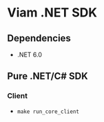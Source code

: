 # Viam .NET SDK

## Dependencies

* .NET 6.0

## Pure .NET/C# SDK

### Client
* `make run_core_client`
